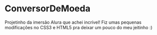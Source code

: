 # ConversorDeMoeda
Projetinho da imersão Alura que achei incrível! Fiz umas pequenas modificações no CSS3 e HTML5 pra deixar um pouco do meu jeitinho :)
